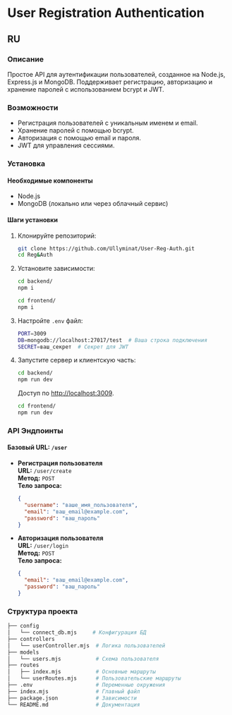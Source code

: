 # User Registration Authentication

## RU

### Описание

Простое API для аутентификации пользователей, созданное на Node.js, Express.js и MongoDB. Поддерживает регистрацию, авторизацию и хранение паролей с использованием bcrypt и JWT.

### Возможности

- Регистрация пользователей с уникальным именем и email.
- Хранение паролей с помощью bcrypt.
- Авторизация с помощью email и пароля.
- JWT для управления сессиями.

### Установка

#### Необходимые компоненты

- Node.js
- MongoDB (локально или через облачный сервис)

#### Шаги установки

1. Клонируйте репозиторий:

    ```bash
    git clone https://github.com/Ullyminat/User-Reg-Auth.git
    cd Reg&Auth
    ```

2. Установите зависимости:

    ```bash
    cd backend/
    npm i
    ```
    ```bash
    cd frontend/
    npm i
    ```

3. Настройте `.env` файл:

    ```bash
    PORT=3009
    DB=mongodb://localhost:27017/test  # Ваша строка подключения
    SECRET=ваш_секрет  # Секрет для JWT
    ```

4. Запустите сервер и клиентскую часть:

    ```bash
    cd backend/
    npm run dev
    ```

    Доступ по [http://localhost:3009](http://localhost:3009).

    ```bash
    cd frontend/
    npm run dev
    ```

### API Эндпоинты

#### Базовый URL: `/user`

- **Регистрация пользователя**  
  **URL:** `/user/create`  
  **Метод:** `POST`  
  **Тело запроса:**

    ```json
    {
      "username": "ваше_имя_пользователя",
      "email": "ваш_email@example.com",
      "password": "ваш_пароль"
    }
    ```

- **Авторизация пользователя**  
  **URL:** `/user/login`  
  **Метод:** `POST`  
  **Тело запроса:**

    ```json
    {
      "email": "ваш_email@example.com",
      "password": "ваш_пароль"
    }
    ```

### Структура проекта

```bash
├── config
│   └── connect_db.mjs     # Конфигурация БД
├── controllers
│   └── userController.mjs  # Логика пользователей
├── models
│   └── users.mjs           # Схема пользователя
├── routes
│   ├── index.mjs           # Основные маршруты
│   └── userRoutes.mjs      # Пользовательские маршруты
├── .env                    # Переменные окружения
├── index.mjs               # Главный файл
├── package.json            # Зависимости
└── README.md               # Документация
